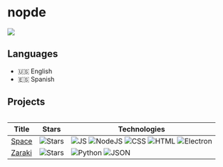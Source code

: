 <h1>nopde</h1>

<!-- Badges -->
![](https://komarev.com/ghpvc/?username=nopde&color=red)

## **Languages**
- 🇺🇸 English
- 🇪🇸 Spanish

## **Projects**

<table>

|Title | Stars | Technologies|
|--|--|--|
| [Space](https://github.com/nopde/space) | <img alt="Stars" src="https://img.shields.io/github/stars/nopde/space?style=flat-square&labelColor=black"/> | ![JS](https://img.shields.io/badge/JavaScript-black?logo=javascript) ![NodeJS](https://img.shields.io/badge/NodeJS-black?logo=nodedotjs) ![CSS](https://img.shields.io/badge/CSS-black?logo=css3&logoColor=blue) ![HTML](https://img.shields.io/badge/HTML-black?logo=html5) ![Electron](https://img.shields.io/badge/Electron-black?logo=electron)|
| [Zaraki](https://github.com/nopde/zaraki) | <img alt="Stars" src="https://img.shields.io/github/stars/nopde/zaraki?style=flat-square&labelColor=black"/> | ![Python](https://img.shields.io/badge/Python-black?logo=python) ![JSON](https://img.shields.io/badge/JSON-black?logo=json) |

</table>